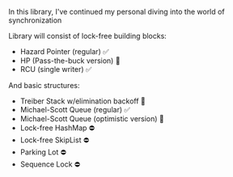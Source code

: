 In this library, I've continued my personal diving into the world of synchronization 

Library will consist of lock-free building blocks:
- Hazard Pointer (regular) ✅
- HP (Pass-the-buck version) 🚧
- RCU (single writer) ✅

And basic structures:
- Treiber Stack w/elimination backoff 🚧
- Michael-Scott Queue (regular) ✅
- Michael-Scott Queue (optimistic version) 🚧
- Lock-free HashMap ⛔️
- Lock-free SkipList ⛔️
- Parking Lot ⛔️
- Sequence Lock ⛔️